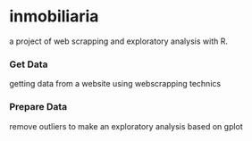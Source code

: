 # inmobiliaria
a project of web scrapping and exploratory analysis with R.

### Get Data
getting data from a website using webscrapping technics 

### Prepare Data
remove outliers to make an exploratory analysis based on gplot
